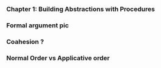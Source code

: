 ### Chapter 1: Building Abstractions with Procedures

### Formal argument pic
### Coahesion ?
### Normal Order vs Applicative order  